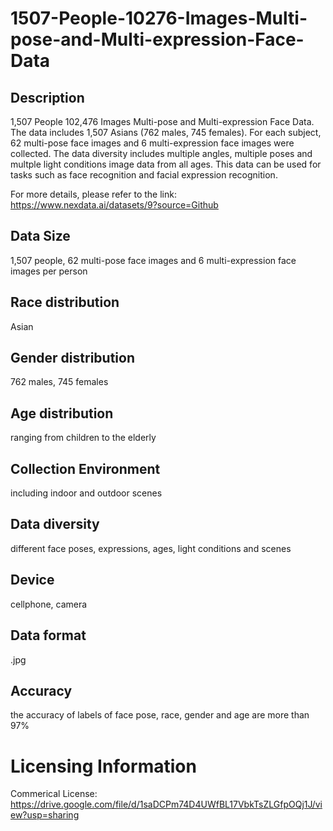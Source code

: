 # 1507-People-10276-Images-Multi-pose-and-Multi-expression-Face-Data


## Description
1,507 People 102,476 Images Multi-pose and Multi-expression Face Data. The data includes 1,507 Asians (762 males, 745 females). For each subject, 62 multi-pose face images and 6 multi-expression face images were collected. The data diversity includes multiple angles, multiple poses and multple light conditions image data from all ages. This data can be used for tasks such as face recognition and facial expression recognition.

For more details, please refer to the link: https://www.nexdata.ai/datasets/9?source=Github


## Data Size
1,507 people, 62 multi-pose face images and 6 multi-expression face images per person

## Race distribution
Asian

## Gender distribution
762 males, 745 females

## Age distribution
ranging from children to the elderly

## Collection Environment
including indoor and outdoor scenes

## Data diversity
different face poses, expressions, ages, light conditions and scenes

## Device
cellphone, camera

## Data format
.jpg

## Accuracy
the accuracy of labels of face pose, race, gender and age are more than 97%

# Licensing Information
Commerical License: https://drive.google.com/file/d/1saDCPm74D4UWfBL17VbkTsZLGfpOQj1J/view?usp=sharing
